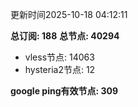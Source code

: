 更新时间2025-10-18 04:12:11

**总订阅: 188**
**总节点: 40294**
- vless节点: 14063
- hysteria2节点: 12

**google ping有效节点: 309**
